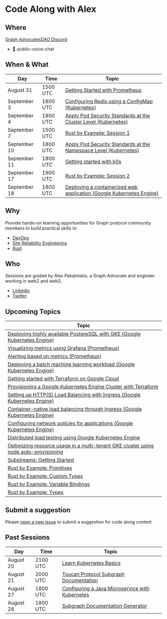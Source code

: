 # Code Along with Alex
## Where
[Graph AdvocatesDAO Discord](https://t.co/xYb6Fgb98n)
* 🎤-public-voice-chat

## When & What

| Day | Time | Topic | 
| --- | --- | --- | 
| August 31 | 1500 UTC | [Getting Started with Prometheus](https://prometheus.io/docs/tutorials/getting_started/) |
| September 3 | 1800 UTC | [Configuring Redis using a ConfigMap (Kubernetes)](https://kubernetes.io/docs/tutorials/configuration/configure-redis-using-configmap/) |
| September 4 | 1800 UTC | [Apply Pod Security Standards at the Cluster Level (Kubernetes)](https://kubernetes.io/docs/tutorials/security/cluster-level-pss/) |
| September 7 | 1500 UTC | [Rust by Example: Session 1](https://doc.rust-lang.org/stable/rust-by-example/hello.html) |
| September 10 | 1800 UTC | [Apply Pod Security Standards at the Namespace Level (Kubernetes)](https://kubernetes.io/docs/tutorials/security/ns-level-pss/) |
| September 11 | 1800 UTC | [Getting started with k0s](https://docs.k0sproject.io/v1.23.6+k0s.2/) |
| September 17 | 1900 UTC | [Rust by Example: Session 2](TBD) |
| September 18 | 1800 UTC | [Deploying a containerized web application (Google Kubernetes Engine)](https://cloud.google.com/kubernetes-engine/docs/tutorials/hello-app) |



## Why
Provide hands-on learning opportunities for Graph protocol community members to build practical skills in:
* [DevOps](https://en.wikipedia.org/wiki/DevOps)
* [Site Reliability Engineering](https://en.wikipedia.org/wiki/Site_reliability_engineering)
* [Rust](https://en.wikipedia.org/wiki/Rust_(programming_language))

## Who
Sessions are guided by Alex Pakalniskis, a Graph Advocate and engineer working in web2 and web3.
* [Linkedin](https://www.linkedin.com/in/alexpakalniskis3/)
* [Twitter](https://twitter.com/alexpakalniskis)

## Upcoming Topics

| Topic | 
| --- | 
| [Deploying highly available PostgreSQL with GKE (Google Kubernetes Engine)](https://cloud.google.com/architecture/deploying-highly-available-postgresql-with-gke) |
| [Visualizing metrics using Grafana (Prometheus)](https://prometheus.io/docs/tutorials/visualizing_metrics_using_grafana/) |
| [Alerting based on metrics (Prometheus)](https://prometheus.io/docs/tutorials/alerting_based_on_metrics/) |
| [Deploying a batch machine learning workload (Google Kubernetes Engine)](https://cloud.google.com/kubernetes-engine/docs/tutorials/batch-ml-workload) |
| [Getting started with Terraform on Google Cloud](https://learn.hashicorp.com/collections/terraform/gcp-get-started) |
| [Provisioning a Google Kubernetes Engine Cluster with Terraform](https://learn.hashicorp.com/tutorials/terraform/gke?in=terraform/kubernetes) |
| [Setting up HTTP(S) Load Balancing with Ingress (Google Kubernetes Engine)](https://cloud.google.com/kubernetes-engine/docs/tutorials/http-balancer) |
| [Container-native load balancing through Ingress (Google Kubernetes Engine)](https://cloud.google.com/kubernetes-engine/docs/how-to/container-native-load-balancing) |
| [Configuring network policies for applications (Google Kubernetes Engine)](https://cloud.google.com/kubernetes-engine/docs/tutorials/network-policy) |
| [Distributed load testing using Google Kubernetes Engine](https://cloud.google.com/architecture/distributed-load-testing-using-gke) |
| [Optimizing resource usage in a multi-tenant GKE cluster using node auto-provisioning](https://cloud.google.com/architecture/optimizing-resources-in-multi-tenant-gke-clusters-with-auto-provisioning) |
| [Substreams: Getting Started](https://substreams.streamingfast.io/developer-guide/overview) |
| [Rust by Example: Primitives](https://doc.rust-lang.org/stable/rust-by-example/primitives.html) |
| [Rust by Example: Custom Types](https://doc.rust-lang.org/stable/rust-by-example/custom_types.html) |
| [Rust by Example: Variable Bindings](https://doc.rust-lang.org/stable/rust-by-example/variable_bindings.html) |
| [Rust by Example: Types](https://doc.rust-lang.org/stable/rust-by-example/types.html) | 

## Submit a suggestion
Please [open a new issue](https://github.com/alex-pakalniskis/CodeAlongSchedule/issues/new) to submit a suggestion for code along content

## Past Sessions

| Day | Time | Topic | 
| --- | --- | --- | 
| August 20 | 2100 UTC | [Learn Kubernetes Basics](https://kubernetes.io/docs/tutorials/kubernetes-basics/) | 
| August 21 | 2000 UTC | [Toucan Protocol Subgraph Documentation](https://github.com/alex-pakalniskis/CodeAlong-ToucanProtocolSubgraphDocs) |
| August 27 | 1800 UTC | [Configuring a Java Microservice with Kubernetes](https://kubernetes.io/docs/tutorials/configuration/configure-java-microservice/) |
| August 28 | 1800 UTC | [Subgraph Documentation Generator](https://github.com/alex-pakalniskis/SubgraphSchemaEntitiesDocGenerator) |

